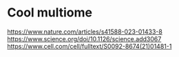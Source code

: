 # Cool multiome

https://www.nature.com/articles/s41588-023-01433-8
https://www.science.org/doi/10.1126/science.add3067
https://www.cell.com/cell/fulltext/S0092-8674(21)01481-1